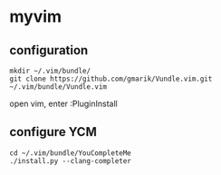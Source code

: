 # myvim

## configuration

```
mkdir ~/.vim/bundle/
git clone https://github.com/gmarik/Vundle.vim.git ~/.vim/bundle/Vundle.vim
```

open vim, enter :PluginInstall

## configure YCM

```
cd ~/.vim/bundle/YouCompleteMe
./install.py --clang-completer

```
